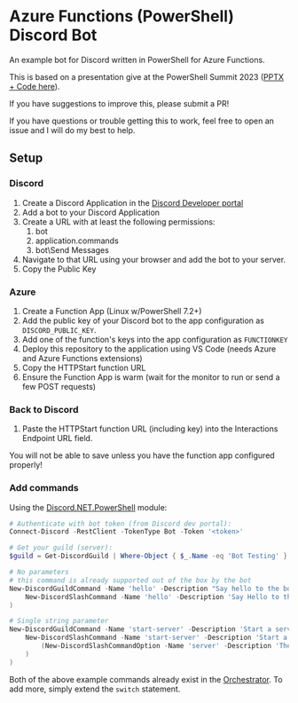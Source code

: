 # Azure Functions (PowerShell) Discord Bot

An example bot for Discord written in PowerShell for Azure Functions.

This is based on a presentation give at the PowerShell Summit 2023 ([PPTX + Code here](https://github.com/ThePoShWolf/Sessions/tree/master/2023-04-26%20-%20Building%20a%20serverless%20Discord%20bot)).

If you have suggestions to improve this, please submit a PR!

If you have questions or trouble getting this to work, feel free to open an issue and I will do my best to help.

## Setup

### Discord

1. Create a Discord Application in the [Discord Developer portal](https://discord.com/developers)
2. Add a bot to your Discord Application
3. Create a URL with at least the following permissions:
    1. bot
    2. application.commands
    3. bot\Send Messages
4. Navigate to that URL using your browser and add the bot to your server.
5. Copy the Public Key

### Azure

1. Create a Function App (Linux w/PowerShell 7.2+)
2. Add the public key of your Discord bot to the app configuration as `DISCORD_PUBLIC_KEY`.
3. Add one of the function's keys into the app configuration as `FUNCTIONKEY`
4. Deploy this repository to the application using VS Code (needs Azure and Azure Functions extensions)
5. Copy the HTTPStart function URL
6. Ensure the Function App is warm (wait for the monitor to run or send a few POST requests)

### Back to Discord

1. Paste the HTTPStart function URL (including key) into the Interactions Endpoint URL field.

You will not be able to save unless you have the function app configured properly!

### Add commands

Using the [Discord.NET.PowerShell](https://github.com/theposhwolf/discord.net.powershell) module:

```powershell
# Authenticate with bot token (from Discord dev portal):
Connect-Discord -RestClient -TokenType Bot -Token '<token>'

# Get your guild (server):
$guild = Get-DiscordGuild | Where-Object { $_.Name -eq 'Bot Testing' }

# No parameters
# this command is already supported out of the box by the bot
New-DiscordGuildCommand -Name 'hello' -Description "Say hello to the bot" -Guild $guild -CommandBuilder (
    New-DiscordSlashCommand -Name 'hello' -Description 'Say Hello to the bot'
)

# Single string parameter
New-DiscordGuildCommand -Name 'start-server' -Description 'Start a server' -Guild $guild -CommandBuilder (
    New-DiscordSlashCommand -Name 'start-server' -Description 'Start a server' -Options @(
        (New-DiscordSlashCommandOption -Name 'server' -Description 'The selected server' -Type String)
    )
)
```

Both of the above example commands already exist in the [Orchestrator](orchestrator/run.ps1). To add more, simply extend the `switch` statement.